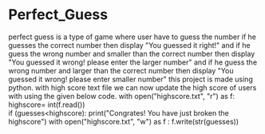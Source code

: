 # Perfect_Guess
perfect guess is a type of game where user have to guess the number if he guesses the correct number then display "You guessed it right!" and if he guess the wrong number and smaller than the correct number then display "You guessed it wrong! please enter the larger number" and if he guess the wrong number and larger than the correct number then display "You guessed it wrong! please enter smaller number" this project is made using python.
with high score text file we can now update the high score of users with using the given below code.
with open("highscore.txt", "r") as f:
    highscore= int(f.read())  
if (guesses<highscore):
    print("Congrates! You have just broken the highscore")
    with open("highscore.txt", "w") as f :
        f.write(str(guesses)) 

